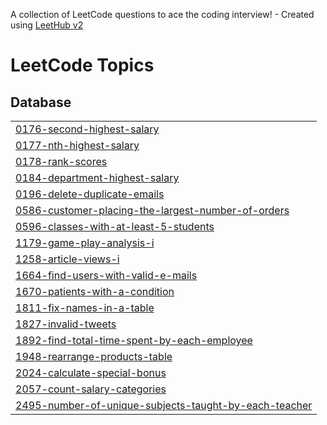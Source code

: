 A collection of LeetCode questions to ace the coding interview! - Created using [LeetHub v2](https://github.com/arunbhardwaj/LeetHub-2.0)
<!---LeetCode Topics Start-->
# LeetCode Topics
## Database
|  |
| ------- |
| [0176-second-highest-salary](https://github.com/mariia080693/Leetcode/tree/master/0176-second-highest-salary) |
| [0177-nth-highest-salary](https://github.com/mariia080693/Leetcode/tree/master/0177-nth-highest-salary) |
| [0178-rank-scores](https://github.com/mariia080693/Leetcode/tree/master/0178-rank-scores) |
| [0184-department-highest-salary](https://github.com/mariia080693/Leetcode/tree/master/0184-department-highest-salary) |
| [0196-delete-duplicate-emails](https://github.com/mariia080693/Leetcode/tree/master/0196-delete-duplicate-emails) |
| [0586-customer-placing-the-largest-number-of-orders](https://github.com/mariia080693/Leetcode/tree/master/0586-customer-placing-the-largest-number-of-orders) |
| [0596-classes-with-at-least-5-students](https://github.com/mariia080693/Leetcode/tree/master/0596-classes-with-at-least-5-students) |
| [1179-game-play-analysis-i](https://github.com/mariia080693/Leetcode/tree/master/1179-game-play-analysis-i) |
| [1258-article-views-i](https://github.com/mariia080693/Leetcode/tree/master/1258-article-views-i) |
| [1664-find-users-with-valid-e-mails](https://github.com/mariia080693/Leetcode/tree/master/1664-find-users-with-valid-e-mails) |
| [1670-patients-with-a-condition](https://github.com/mariia080693/Leetcode/tree/master/1670-patients-with-a-condition) |
| [1811-fix-names-in-a-table](https://github.com/mariia080693/Leetcode/tree/master/1811-fix-names-in-a-table) |
| [1827-invalid-tweets](https://github.com/mariia080693/Leetcode/tree/master/1827-invalid-tweets) |
| [1892-find-total-time-spent-by-each-employee](https://github.com/mariia080693/Leetcode/tree/master/1892-find-total-time-spent-by-each-employee) |
| [1948-rearrange-products-table](https://github.com/mariia080693/Leetcode/tree/master/1948-rearrange-products-table) |
| [2024-calculate-special-bonus](https://github.com/mariia080693/Leetcode/tree/master/2024-calculate-special-bonus) |
| [2057-count-salary-categories](https://github.com/mariia080693/Leetcode/tree/master/2057-count-salary-categories) |
| [2495-number-of-unique-subjects-taught-by-each-teacher](https://github.com/mariia080693/Leetcode/tree/master/2495-number-of-unique-subjects-taught-by-each-teacher) |
<!---LeetCode Topics End-->